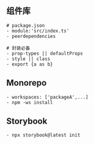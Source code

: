 ## 组件库

```shell
# package.json
- module:'src/index.ts'
- peerdependencies
```

```shell
# 封装必备
- prop-types || defaultProps
- style || class
- export {a as b}
```

## Monorepo

```shell
- workspaces: ['packageA',...]
- npm -ws install
```

## Storybook

```shell
- npx storybook@latest init
```